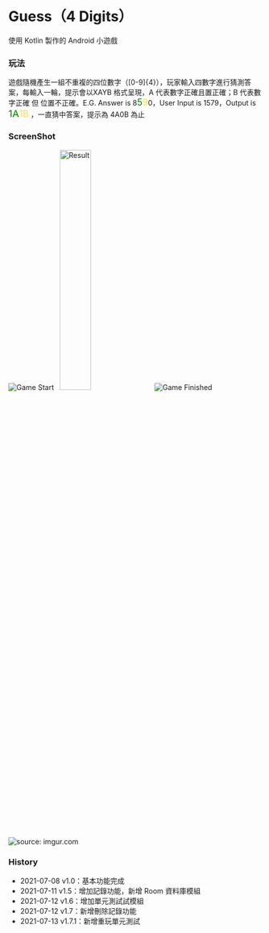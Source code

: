# Guess（4 Digits）
使用 Kotlin 製作的 Android 小遊戲

### 玩法

遊戲隨機產生一組不重複的四位數字（[0-9]{4}），玩家輸入四數字進行猜測答案，每輸入一輪，提示會以XAYB 格式呈現，<spna sytle='color: red; font-size: 14.5pt;'>A 代表數字正確且置正確；B 代表數字正確 但 位置不正確</span>。E.G. Answer is 8<span style='color: green; font-size: 13.5pt;'>5</span><span style='color: #fada5e; font-size: 13.5pt;'>9</span>0，User Input is 1579，Output is <span style='color: green; font-size: 14.5pt;'>1A</span><span style='color: #fada5e;font-size: 13.5pt;'>1B</span> ，一直猜中答案，提示為 4A0B 為止

### ScreenShot

<img src="https://i.imgur.com/vKW5yzX.png?1" title="Game Start" />&nbsp;&nbsp;&nbsp;<img src="https://i.imgur.com/qQMREpS.png?1" title="Result" style="width: 35%; display: inline-block;" />&nbsp;&nbsp;&nbsp;<img src="https://i.imgur.com/qD8by0l.png?1" title="Game Finished"/>
<img src="https://i.imgur.com/Kiw0SfG.png?1" title="source: imgur.com" />

### History

- 2021-07-08 v1.0：基本功能完成
- 2021-07-11 v1.5：增加記錄功能，新增 Room 資料庫模組
- 2021-07-12 v1.6：增加單元測試試模組
- 2021-07-12 v1.7：新增刪除記錄功能
- 2021-07-13 v1.7.1：新增重玩單元測試